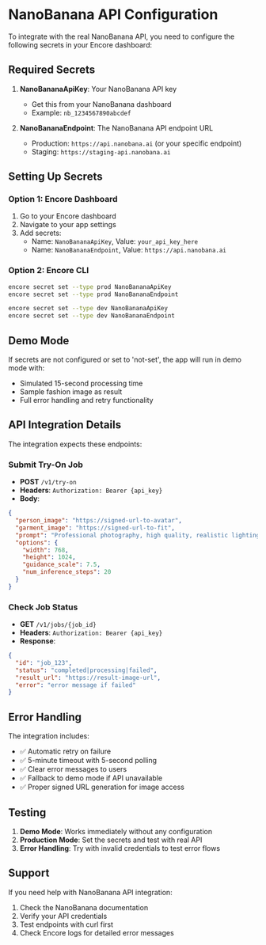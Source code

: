 # NanoBanana API Configuration

To integrate with the real NanoBanana API, you need to configure the following secrets in your Encore dashboard:

## Required Secrets

1. **NanoBananaApiKey**: Your NanoBanana API key
   - Get this from your NanoBanana dashboard
   - Example: `nb_1234567890abcdef`

2. **NanoBananaEndpoint**: The NanoBanana API endpoint URL
   - Production: `https://api.nanobana.ai` (or your specific endpoint)
   - Staging: `https://staging-api.nanobana.ai`

## Setting Up Secrets

### Option 1: Encore Dashboard
1. Go to your Encore dashboard
2. Navigate to your app settings
3. Add secrets:
   - Name: `NanoBananaApiKey`, Value: `your_api_key_here`
   - Name: `NanoBananaEndpoint`, Value: `https://api.nanobana.ai`

### Option 2: Encore CLI
```bash
encore secret set --type prod NanoBananaApiKey
encore secret set --type prod NanoBananaEndpoint

encore secret set --type dev NanoBananaApiKey  
encore secret set --type dev NanoBananaEndpoint
```

## Demo Mode

If secrets are not configured or set to 'not-set', the app will run in demo mode with:
- Simulated 15-second processing time
- Sample fashion image as result
- Full error handling and retry functionality

## API Integration Details

The integration expects these endpoints:

### Submit Try-On Job
- **POST** `/v1/try-on`
- **Headers**: `Authorization: Bearer {api_key}`
- **Body**:
```json
{
  "person_image": "https://signed-url-to-avatar",
  "garment_image": "https://signed-url-to-fit", 
  "prompt": "Professional photography, high quality, realistic lighting",
  "options": {
    "width": 768,
    "height": 1024,
    "guidance_scale": 7.5,
    "num_inference_steps": 20
  }
}
```

### Check Job Status
- **GET** `/v1/jobs/{job_id}`
- **Headers**: `Authorization: Bearer {api_key}`
- **Response**:
```json
{
  "id": "job_123",
  "status": "completed|processing|failed",
  "result_url": "https://result-image-url",
  "error": "error message if failed"
}
```

## Error Handling

The integration includes:
- ✅ Automatic retry on failure
- ✅ 5-minute timeout with 5-second polling
- ✅ Clear error messages to users
- ✅ Fallback to demo mode if API unavailable
- ✅ Proper signed URL generation for image access

## Testing

1. **Demo Mode**: Works immediately without any configuration
2. **Production Mode**: Set the secrets and test with real API
3. **Error Handling**: Try with invalid credentials to test error flows

## Support

If you need help with NanoBanana API integration:
1. Check the NanoBanana documentation
2. Verify your API credentials
3. Test endpoints with curl first
4. Check Encore logs for detailed error messages